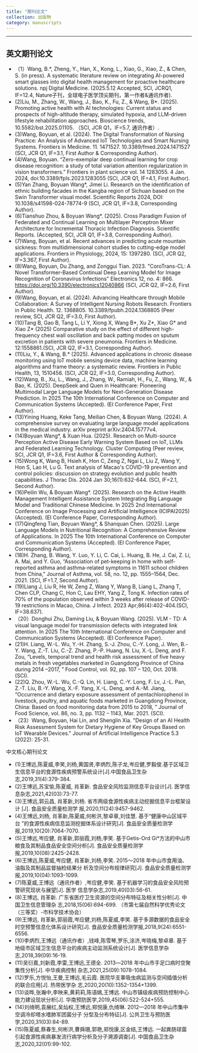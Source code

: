 ```yaml
---
title: "期刊论文"
collection: 出版物
category: manuscripts
---
```


---
英文期刊论文
---
- （1）Wang, B.*, Zheng, Y., Han, X., Kong, L., Xiao, G., Xiao, Z., & Chen, S. (in press). A systematic literature review on integrating AI-powered smart glasses into digital health management for proactive healthcare solutions. npj Digital Medicine. (2025.5.12 Accepted, SCI, JCRQ1, IF=12.4, Nature子刊，全球电子医学顶尖期刊，第一作者&通讯作者).
- (2)Liu, M., Zhang, W., Wang, J., Bao, K., Fu, Z., & Wang, B*. (2025). Promoting active health with AI technologies: Current status and prospects of high-altitude therapy, simulated hypoxia, and LLM-driven lifestyle rehabilitation approaches. Bioscience trends, 10.5582/bst.2025.01105. （SCI, JCR Q1，IF=5.7, 通讯作者）.
- (3)Wang, Boyuan, et al. (2024). The Digital Transformation of Nursing Practice: An Analysis of Advanced IoT Technologies and Smart Nursing Systems. Frontiers in Medicine. 11. 1471527. 10.3389/fmed.2024.1471527 (SCI, JCR Q1, IF=3.1, First Author & Corresponding Author).
- (4)Wang, Boyuan. “Zero-exemplar deep continual learning for crop disease recognition: a study of total variation attention regularization in vision transformers.” Frontiers in plant science vol. 14 1283055. 4 Jan. 2024, doi:10.3389/fpls.2023.1283055  (SCI, JCR Q1, IF=4.1, First Author).
- (5)Yan Zhang, Boyuan Wang*, Jimei Li. Research on the identification of ethnic building facades in the Kangba region of Sichuan based on the Swin Transformer visual model. Scientific Reports 2024, DOI: 10.1038/s41598-024-78774-9 (SCI, JCR Q1, IF=3.8, Corresponding Author).
- (6)Tianshuo Zhou, & Boyuan Wang*. (2025). Cross Paradigm Fusion of Federated and Continual Learning on Multilayer Perceptron Mixer Architecture for Incremental Thoracic Infection Diagnosis. Scientific Reports. (Accepted, SCI, JCR Q1, IF=3.8, Corresponding Author).
- (7)Wang, Boyuan, et al. Recent advances in predicting acute mountain sickness: from multidimensional cohort studies to cutting-edge model applications. Frontiers in Physiology, 2024, 15: 1397280. (SCI, JCR Q2, IF=3.367, First Author).
- (8)Wang, Boyuan, Du Zhang, and Zonggui Tian. 2023. "CoroTrans-CL: A Novel Transformer-Based Continual Deep Learning Model for Image Recognition of Coronavirus Infections" Electronics 12, no. 4: 866. https://doi.org/10.3390/electronics12040866 (SCI, JCR Q2, IF=2.6, First Author).
- (9)Wang, Boyuan, et al. (2024). Advancing Healthcare through Mobile Collaboration: A Survey of Intelligent Nursing Robots Research. Frontiers in Public Health. 12. 1368805. 10.3389/fpubh.2024.1368805 (Peer review, SCI, JCR Q2, IF=3.0, First Author).
- (10)Tang B, Gao B, Tang L, Li Y, Xiong X, Wang B*, Xu Z*, Xiao G* and Xiao Z* (2025) Comparative study on the effect of different high-frequency chest wall oscillation and back patting modes on sputum excretion in patients with severe pneumonia. Frontiers in Medicine. 12:1558861.(SCI, JCR Q2, IF=3.1, Corresponding Author).
- (11)Liu, Y., & Wang, B.* (2025). Advanced applications in chronic disease monitoring using IoT mobile sensing device data, machine learning algorithms and frame theory: a systematic review. Frontiers in Public Health, 13, 1510456. (SCI, JCR Q2, IF=3.0, Corresponding Author).
- (12)Wang, B., Xu, L., Wang, J., Zhang, W., Ramiah, H., Fu, Z., Wang, W., & Bao, K. (2025). DeepSeek and Quen in Healthcare: Pioneering Multimodal Large Language Models for Next-Generation Disease Prediction. In 2025 The 10th International Conference on Computer and Communication Systems (Accepted). (EI Conference Paper, First Author).
- (13)Yining Huang, Keke Tang, Meilian Chen, & Boyuan Wang. (2024). A comprehensive survey on evaluating large language model applications in the medical industry. arXiv preprint arXiv:2404.15777v4.
- (14)Boyuan Wang*, & Xuan Hua. (2025). Research on Multi-source Perception Active Disease Early Warning System Based on IoT, LLMs and Federated Learning Technology. Cluster Computing (Peer review, SCI, JCR Q1, IF=3.6, First Author & Corresponding Author).
- (15)Wong K, Wang B, Hsieh K, Hon C, Zeng Z, Ngai L, Liu Z, Wang Y, Hon S, Lao H, Lu G. Text analysis of Macao's COVID-19 prevention and control policies: discussion on strategy evolution and public health capabilities. J Thorac Dis. 2024 Jan 30;16(1):632-644.  (SCI, IF=2.1, Second Author).
- (16)Peilin Wu, & Boyuan Wang*. (2025). Research on the Active Health Management Intelligent Assistance System Integrating Big Language Model and Traditional Chinese Medicine. In 2025 2nd International Conference on Image Processing and Artificial Intelligence (ICIPAI2025) (Accepted). (EI Conference Paper, Corresponding Author).
- (17)Qingfeng Tian, Boyuan Wang*, & Shanquan Chen. (2025). Large Language Models in Nutritional Recognition: A Comprehensive Review of Applications. In 2025 The 10th International Conference on Computer and Communication Systems (Accepted). (EI Conference Paper, Corresponding Author).
- (18)H. Zhang, B. Wang, Y. Luo, Y. Li, C. Cai, L. Huang, B. He, J. Cai, Z. Li, A. Mai, and Y. Guo, “Association of pet-keeping in home with self-reported asthma and asthma-related symptoms in 11611 school children from China,” Journal of Asthma, vol. 58, no. 12, pp. 1555–1564, Dec. 2021. (SCI, IF=1.7, Second Author).
- (19)Liang J, Liu R, He W, Zeng Z, Wang Y, Wang B, Liang L, Zhang T, Chen CLP, Chang C, Hon C, Lau EHY, Yang Z, Tong K. Infection rates of 70% of the population observed within 3 weeks after release of COVID-19 restrictions in Macao, China. J Infect. 2023 Apr;86(4):402-404.(SCI,  IF=38.637).
- （20）Donghui Zhu, Daming Liu, & Boyuan Wang. (2025). VLM - TD: A visual language model for transmission defects with integrated link attention. In 2025 The 10th International Conference on Computer and Communication Systems (Accepted). (EI Conference Paper).
- (21)H. Liang, W.-L. Wu, Y.-H. Zhang, S.-J. Zhou, C.-Y. Long, J. Wen, B.-Y. Wang, Z.-T. Liu, C.-Z. Zhang, P.-P. Huang, N. Liu, X.-L. Deng, and F. Zou, “Levels, temporal trend and health risk assessment of five heavy metals in fresh vegetables marketed in Guangdong Province of China during 2014 –2017, ” Food Control, vol. 92, pp. 107 – 120, Oct. 2018. (SCI).
- (22)Q. Zhou, W.-L. Wu, C.-Q. Lin, H. Liang, C.-Y. Long, F. Lv, J.-L. Pan, Z.-T. Liu, B.-Y. Wang, X.-F. Yang, X.-L. Deng, and A.-M. Jiang, “Occurrence and dietary exposure assessment of pentachlorophenol in livestock, poultry, and aquatic foods marketed in Guangdong Province, China: Based on food monitoring data from 2015 to 2018, ” Journal of Food Science, vol. 86, no. 3, pp. 1132 – 1143, Mar. 2021. (SCI).
- （23）Wang, Boyuan, Hai Lin, and Shenglin Xia. "Design of an AI Health Risk Assessment System for Dietary Hygiene of Key Groups Based on IoT Wearable Devices." Journal of Artificial Intelligence Practice 5.3 (2022): 25-31.

中文核心期刊论文
- (1)王博远,陈夏威,李笑,刘杨,黄国贤,李炳烈,陈子龙,岑应健,罗毅俊.基于区域卫生信息平台的食源性疾病预警系统设计[J].中国食品卫生杂志,2019,31(4):379-384.
- (2)王博远,苏宝愉,陈夏威, 肖革新. 食品安全风险监测信息平台设计[J]. 医学信息杂志,2021,42(03):73-77.
- (3)王博远,郭云昌, 肖革新,刘杨. 省市两级食源性疾病主动挖掘信息平台框架设计 [J]. 食品安全质量检测学 报,2020,11(24):9457-9462.
- (4)王博远,刘杨, 肖革新,陈夏威,何彬洪,黎卓章,刘佳慧. 基于“健康中山区域平台 ”的食源性疾病信息监测挖掘体系设计研究[J]. 食品安全质量检测学报,2019,10(20):7064-7070.
- (5)王博远,岑应健, 肖革新,郭丽霞,刘杨,李笑. 基于Getis-Ord Gi*方法的中山市粮食及其制品食品安全空间分析[J]. 食品安全质量检测学报,2019,10(08):2425-2428.
- (6)王博远,陈夏威,岑应健, 肖革新,刘杨,李笑. 2015～2018 年中山市食用油、油脂及其制品监督抽检结果分 析及空间分布规律研究[J]. 食品安全质量检测学报,2019,10(04):1093-1099.
- (7)陈夏威,王博远（通讯作者）,岑应健,李笑. 基于机器学习的食品安全风险预警研究现状与展望[J]. 医学 信息学杂志,2019,40(03):56-61.
- (8)王博远, 肖革新. 广东省医疗卫生资源的空间分布特征及相关性分析[J]. 中国卫生信息管理杂 志,2018,15(06):694-699. （市第七届自然科学优秀论文（三等奖）-市科学技术协会）
- (9)王博远, 肖革新,郭丽霞,岑应健,刘杨,陈夏威,李笑. 基于多源数据的食品安全时空预警信息化体系设计研究[J]. 食品安全质量检测学报,2018,9(24):6551-6556.
- (10)李炳烈,王博远（通讯作者）,钱峰,陈雪琴,罗乐,涂济,岑晓梅,黎卓章. 基于地级市区域卫生信息平台的疾病主动监测系统设计[J]. 医学信息学杂志,2018,39(09):16-19.
- (11)吴衍嘉,刘新霞,李雷,王博远,王德全. 2013―2018 年中山市手足口病时空聚集性分析[J]. 中华疾病控制 杂志,2021,25(09):1078-1084.
- (12)罗乐,方悦怡,王曼,王博远,毛云霞. 医院华支睾吸虫病监测与空间插值分析的联合应用[J]. 热带医学杂 志,2020,20(10):1352-1354+1399.
- (13)谈晔,张瀚中,李映来,黄莉莉,陈语嫣,王博远. 中山市镇级疾病预防控制中心能力建设现状分析[J]. 华南预防医学,2019,45(06):522-524+555.
- (14)刘绮明,袁展红,吴灿权,王博远,郑悦康,仇绮琳. 2012—2018 年中山市集中空调冷却塔水嗜肺军团菌分子 分型及分布特征[J]. 公共卫生与预防医学,2020,31(03):84-89.
- (15)陈夏威,蔡春生,何彬洪,曹舜珊,郭艳,郑悦康,区金结,王博远. 一起粪肠球菌引起食源性疾病暴发流行病学分析及分子溯源调查[J]. 中国食品卫生杂志,2020,32(01):99-102. 

